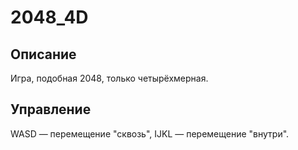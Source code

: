 # 2048_4D

## Описание
Игра, подобная 2048, только четырёхмерная.

## Управление
WASD — перемещение "сквозь", IJKL — перемещение "внутри".
